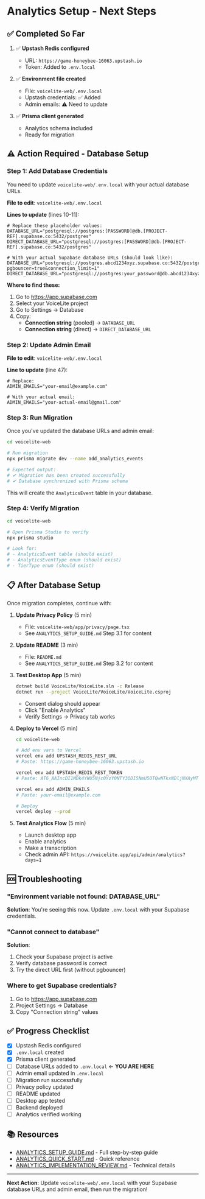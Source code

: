 # Analytics Setup - Next Steps

## ✅ Completed So Far

1. ✅ **Upstash Redis configured**
   - URL: `https://game-honeybee-16063.upstash.io`
   - Token: Added to `.env.local`

2. ✅ **Environment file created**
   - File: `voicelite-web/.env.local`
   - Upstash credentials: ✅ Added
   - Admin emails: ⚠️ Need to update

3. ✅ **Prisma client generated**
   - Analytics schema included
   - Ready for migration

## ⚠️ Action Required - Database Setup

### Step 1: Add Database Credentials

You need to update `voicelite-web/.env.local` with your actual database URLs.

**File to edit**: `voicelite-web/.env.local`

**Lines to update** (lines 10-11):
```env
# Replace these placeholder values:
DATABASE_URL="postgresql://postgres:[PASSWORD]@db.[PROJECT-REF].supabase.co:5432/postgres"
DIRECT_DATABASE_URL="postgresql://postgres:[PASSWORD]@db.[PROJECT-REF].supabase.co:5432/postgres"

# With your actual Supabase database URLs (should look like):
DATABASE_URL="postgresql://postgres.abcd1234xyz.supabase.co:5432/postgres?pgbouncer=true&connection_limit=1"
DIRECT_DATABASE_URL="postgresql://postgres:your_password@db.abcd1234xyz.supabase.co:5432/postgres"
```

**Where to find these:**
1. Go to https://app.supabase.com
2. Select your VoiceLite project
3. Go to Settings → Database
4. Copy:
   - **Connection string** (pooled) → `DATABASE_URL`
   - **Connection string** (direct) → `DIRECT_DATABASE_URL`

### Step 2: Update Admin Email

**File to edit**: `voicelite-web/.env.local`

**Line to update** (line 47):
```env
# Replace:
ADMIN_EMAILS="your-email@example.com"

# With your actual email:
ADMIN_EMAILS="your-actual-email@gmail.com"
```

### Step 3: Run Migration

Once you've updated the database URLs and admin email:

```bash
cd voicelite-web

# Run migration
npx prisma migrate dev --name add_analytics_events

# Expected output:
# ✔ Migration has been created successfully
# ✔ Database synchronized with Prisma schema
```

This will create the `AnalyticsEvent` table in your database.

### Step 4: Verify Migration

```bash
cd voicelite-web

# Open Prisma Studio to verify
npx prisma studio

# Look for:
# - AnalyticsEvent table (should exist)
# - AnalyticsEventType enum (should exist)
# - TierType enum (should exist)
```

## 📋 After Database Setup

Once migration completes, continue with:

1. **Update Privacy Policy** (5 min)
   - File: `voicelite-web/app/privacy/page.tsx`
   - See `ANALYTICS_SETUP_GUIDE.md` Step 3.1 for content

2. **Update README** (3 min)
   - File: `README.md`
   - See `ANALYTICS_SETUP_GUIDE.md` Step 3.2 for content

3. **Test Desktop App** (5 min)
   ```bash
   dotnet build VoiceLite/VoiceLite.sln -c Release
   dotnet run --project VoiceLite/VoiceLite/VoiceLite.csproj
   ```
   - Consent dialog should appear
   - Click "Enable Analytics"
   - Verify Settings → Privacy tab works

4. **Deploy to Vercel** (5 min)
   ```bash
   cd voicelite-web

   # Add env vars to Vercel
   vercel env add UPSTASH_REDIS_REST_URL
   # Paste: https://game-honeybee-16063.upstash.io

   vercel env add UPSTASH_REDIS_REST_TOKEN
   # Paste: AT6_AAIncDI1MDk4YWU5Njc0YzY0NTY3ODI5NmU5OTQwNTkxNDljNXAyMTYwNjM

   vercel env add ADMIN_EMAILS
   # Paste: your-email@example.com

   # Deploy
   vercel deploy --prod
   ```

5. **Test Analytics Flow** (5 min)
   - Launch desktop app
   - Enable analytics
   - Make a transcription
   - Check admin API: `https://voicelite.app/api/admin/analytics?days=1`

## 🆘 Troubleshooting

### "Environment variable not found: DATABASE_URL"
**Solution**: You're seeing this now. Update `.env.local` with your Supabase credentials.

### "Cannot connect to database"
**Solution**:
1. Check your Supabase project is active
2. Verify database password is correct
3. Try the direct URL first (without pgbouncer)

### Where to get Supabase credentials?
1. Go to https://app.supabase.com
2. Project Settings → Database
3. Copy "Connection string" values

## ✅ Progress Checklist

- [x] Upstash Redis configured
- [x] `.env.local` created
- [x] Prisma client generated
- [ ] Database URLs added to `.env.local` ← **YOU ARE HERE**
- [ ] Admin email updated in `.env.local`
- [ ] Migration run successfully
- [ ] Privacy policy updated
- [ ] README updated
- [ ] Desktop app tested
- [ ] Backend deployed
- [ ] Analytics verified working

## 📚 Resources

- [ANALYTICS_SETUP_GUIDE.md](ANALYTICS_SETUP_GUIDE.md) - Full step-by-step guide
- [ANALYTICS_QUICK_START.md](ANALYTICS_QUICK_START.md) - Quick reference
- [ANALYTICS_IMPLEMENTATION_REVIEW.md](ANALYTICS_IMPLEMENTATION_REVIEW.md) - Technical details

---

**Next Action**: Update `voicelite-web/.env.local` with your Supabase database URLs and admin email, then run the migration!
